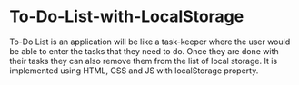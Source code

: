 # To-Do-List-with-LocalStorage
To-Do List is an application will be like a task-keeper where the user would be able to enter the tasks that they need to do. Once they are done with their tasks they can also remove them from the list of local storage. It is implemented using HTML, CSS and JS with localStorage property.
